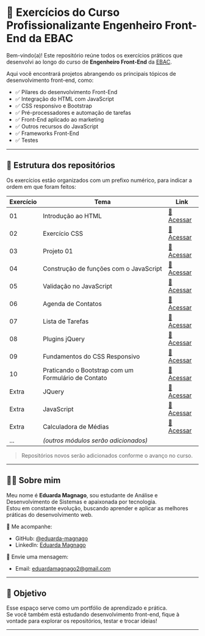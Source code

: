 # 🧠 Exercícios do Curso Profissionalizante Engenheiro Front-End da EBAC

Bem-vindo(a)! Este repositório reúne todos os exercícios práticos que desenvolvi ao longo do curso de **Engenheiro Front-End** da [EBAC](https://ebaconline.com.br/).

Aqui você encontrará projetos abrangendo os principais tópicos de desenvolvimento front-end, como:

- ✅ Pilares do desenvolvimento Front-End
- ✅ Integração do HTML com JavaScript
- ✅ CSS responsivo e Bootstrap
- ✅ Pré-processadores e automação de tarefas
- ✅ Front-End aplicado ao marketing
- ✅ Outros recursos do JavaScript
- ✅ Frameworks Front-End
- ✅ Testes

---

## 📁 Estrutura dos repositórios

Os exercícios estão organizados com um prefixo numérico, para indicar a ordem em que foram feitos:

| Exercício | Tema                              | Link |
|-------|-----------------------------------|------|
| 01    | Introdução ao HTML                | [🔗 Acessar](https://github.com/ebac-frontend/01-exercicio-html) |
| 02    | Exercício CSS                     | [🔗 Acessar](https://github.com/ebac-frontend/02-exercicio-css) |
| 03    | Projeto 01                        | [🔗 Acessar](https://github.com/ebac-frontend/03-project-bakery) |
| 04    | Construção de funções com o JavaScript  | [🔗 Acessar](https://github.com/ebac-frontend/04-function-js) |
| 05    | Validação no JavaScript                 | [🔗 Acessar](https://github.com/ebac-frontend/05-exercicio-html-js) |
| 06    | Agenda de Contatos                 | [🔗 Acessar](https://github.com/ebac-frontend/06-agenda-contatos) |
| 07    | Lista de Tarefas                 | [🔗 Acessar](https://github.com/ebac-frontend/07-lista-de-tarefas) |
| 08    | Plugins jQuery                 | [🔗 Acessar](https://github.com/ebac-frontend/08-plugins-jquery) |
| 09    | Fundamentos do CSS Responsivo  | [🔗 Acessar](https://github.com/ebac-frontend/09-css-responsivo) |
| 10    | Praticando o Bootstrap com um Formulário de Contato | [🔗 Acessar](https://github.com/ebac-frontend/10-exercicio-bootstrap) |
| Extra | JQuery                 | [🔗 Acessar](https://github.com/ebac-frontend/extra-jquery) |
| Extra | JavaScript             | [🔗 Acessar](https://github.com/ebac-frontend/extra-js) |
| Extra | Calculadora de Médias  | [🔗 Acessar](https://github.com/ebac-frontend/extra-calculadora-de-medias) |
| ...   | *(outros módulos serão adicionados)* | |

> Repositórios novos serão adicionados conforme o avanço no curso. 

---

## 👩‍💻 Sobre mim

Meu nome é **Eduarda Magnago**, sou estudante de Análise e Desenvolvimento de Sistemas e apaixonada por tecnologia.  
Estou em constante evolução, buscando aprender e aplicar as melhores práticas do desenvolvimento web.

🔗 Me acompanhe:
- GitHub: [@eduarda-magnago](https://github.com/eduarda-magnago)
- LinkedIn: [Eduarda Magnago](https://linkedin.com/in/eduarda-magnago)

📩 Envie uma mensagem:
- Email: eduardamagnago2@gmail.com
  
---

## 🚀 Objetivo

Esse espaço serve como um portfólio de aprendizado e prática.  
Se você também está estudando desenvolvimento front-end, fique à vontade para explorar os repositórios, testar e trocar ideias!

---

